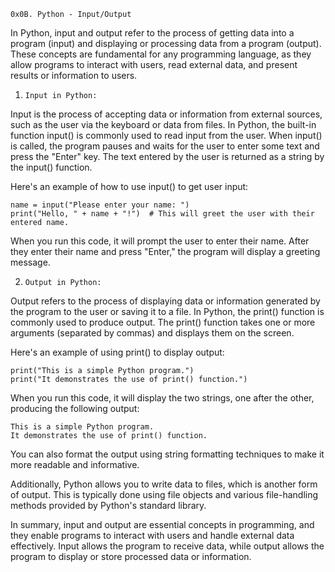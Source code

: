 `0x0B. Python - Input/Output`

In Python, input and output refer to the process of getting data into a program (input) and displaying or
processing data from a program (output). These concepts are fundamental for any programming language, as they
allow programs to interact with users, read external data, and present results or information to users.

1.  `Input in Python:`

Input is the process of accepting data or information from external sources, such as the user via the keyboard
or data from files. In Python, the built-in function input() is commonly used to read input from the user.
When input() is called, the program pauses and waits for the user to enter some text and press the "Enter" key.
The text entered by the user is returned as a string by the input() function.

Here's an example of how to use input() to get user input:
```
name = input("Please enter your name: ")
print("Hello, " + name + "!")  # This will greet the user with their entered name.
```
When you run this code, it will prompt the user to enter their name. After they enter their name and press "Enter,"
the program will display a greeting message.

2.  `Output in Python:`

Output refers to the process of displaying data or information generated by the program to the user or saving it to
a file. In Python, the print() function is commonly used to produce output. The print() function takes one or more
arguments (separated by commas) and displays them on the screen.

Here's an example of using print() to display output:
```
print("This is a simple Python program.")
print("It demonstrates the use of print() function.")
```
When you run this code, it will display the two strings, one after the other, producing the following output:
```
This is a simple Python program.
It demonstrates the use of print() function.
```
You can also format the output using string formatting techniques to make it more readable and informative.

Additionally, Python allows you to write data to files, which is another form of output. This is typically done
using file objects and various file-handling methods provided by Python's standard library.

In summary, input and output are essential concepts in programming, and they enable programs to interact with users
and handle external data effectively. Input allows the program to receive data, while output allows the program
to display or store processed data or information.
